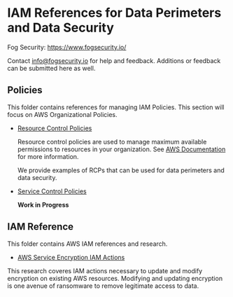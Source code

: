 # IAM References for Data Perimeters and Data Security

Fog Security: https://www.fogsecurity.io/ 

Contact info@fogsecurity.io for help and feedback. Additions or feedback can be submitted here as well.

## Policies

This folder contains references for managing IAM Policies.  This section will focus on AWS Organizational Policies.

* [Resource Control Policies](policies/resource_control_policies)

  Resource control policies are used to manage maximum available permissions to resources in your organization.  See [AWS Documentation](https://docs.aws.amazon.com/organizations/latest/userguide/orgs_manage_policies_rcps.html#:~:text=Resource%20control%20policies%20(RCPs)%20are,for%20resources%20in%20your%20organization.) for more information.

  We provide examples of RCPs that can be used for data perimeters and data security.
  
* [Service Control Policies](policies/service_control_policies)

  **Work in Progress**

## IAM Reference

This folder contains AWS IAM references and research.

* [AWS Service Encryption IAM Actions](iam_reference/encryption_update.md)

This research coveres IAM actions necessary to update and modify encryption on existing AWS resources.  Modifying and updating encryption is one avenue of ransomware to remove legitimate access to data.
